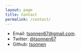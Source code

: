 ```yaml
---
layout: page
title: Contact
permalink: /contact/
---
```


* Email:   [tsonnen67@gmail.com](mailto:tsonnen67@gmail.com).
* Twitter: [@tsonnen67](https://twitter.com/tsonnen67)
* Github:  [tsonnen](https://github.com/tsonnen)
